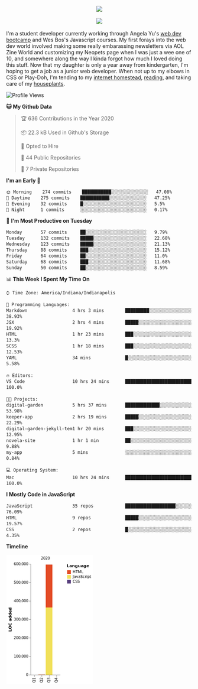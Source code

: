 <p align="center"><img src="https://i.imgur.com/wJsitMz.gif"></p>
<p align="center">
<img src="https://i.imgur.com/yc24RM2.png" width="400">
</p>

I'm a student developer currently working through Angela Yu's [web dev bootcamp](https://www.udemy.com/course/the-complete-web-development-bootcamp/) and Wes Bos's Javascript courses. My first forays into the web dev world involved making some really embarassing newsletters via AOL Zine World and customizing my Neopets page when I was just a wee one of 10, and somewhere along the way I kinda forgot how much I loved doing this stuff. Now that my daughter is only a year away from kindergarten, I'm hoping to get a job as a junior web developer. When not up to my elbows in CSS or Play-Doh, I'm tending to my [internet homestead](https://jennymikac.dev), [reading](https://www.goodreads.com/user/show/63139573-jenny-mikac), and taking care of my [houseplants](https://www.notion.so/codexvitae/Houseplants-3b1370377d9845dc8166373f166224b3).

<!--START_SECTION:waka-->
![Profile Views](http://img.shields.io/badge/Profile%20Views-7-blue)

**🐱 My Github Data** 

> 🏆 636 Contributions in the Year 2020
 > 
> 📦 22.3 kB Used in Github's Storage 
 > 
> 💼 Opted to Hire
 > 
> 📜 44 Public Repositories
 > 
> 🔑 7 Private Repositories 

**I'm an Early 🐤** 

```text
🌞 Morning    274 commits    ███████████░░░░░░░░░░░░░░   47.08% 
🌆 Daytime    275 commits    ███████████░░░░░░░░░░░░░░   47.25% 
🌃 Evening    32 commits     █░░░░░░░░░░░░░░░░░░░░░░░░   5.5% 
🌙 Night      1 commits      ░░░░░░░░░░░░░░░░░░░░░░░░░   0.17%

```
📅 **I'm Most Productive on Tuesday** 

```text
Monday       57 commits     ██░░░░░░░░░░░░░░░░░░░░░░░   9.79% 
Tuesday      132 commits    █████░░░░░░░░░░░░░░░░░░░░   22.68% 
Wednesday    123 commits    █████░░░░░░░░░░░░░░░░░░░░   21.13% 
Thursday     88 commits     ███░░░░░░░░░░░░░░░░░░░░░░   15.12% 
Friday       64 commits     ██░░░░░░░░░░░░░░░░░░░░░░░   11.0% 
Saturday     68 commits     ███░░░░░░░░░░░░░░░░░░░░░░   11.68% 
Sunday       50 commits     ██░░░░░░░░░░░░░░░░░░░░░░░   8.59%

```


📊 **This Week I Spent My Time On** 

```text
⌚︎ Time Zone: America/Indiana/Indianapolis

💬 Programming Languages: 
Markdown                 4 hrs 3 mins        █████████░░░░░░░░░░░░░░░░   38.93% 
JSX                      2 hrs 4 mins        █████░░░░░░░░░░░░░░░░░░░░   19.92% 
HTML                     1 hr 23 mins        ███░░░░░░░░░░░░░░░░░░░░░░   13.3% 
SCSS                     1 hr 18 mins        ███░░░░░░░░░░░░░░░░░░░░░░   12.53% 
YAML                     34 mins             █░░░░░░░░░░░░░░░░░░░░░░░░   5.58%

🔥 Editors: 
VS Code                  10 hrs 24 mins      █████████████████████████   100.0%

🐱‍💻 Projects: 
digital-garden           5 hrs 37 mins       █████████████░░░░░░░░░░░░   53.98% 
keeper-app               2 hrs 19 mins       █████░░░░░░░░░░░░░░░░░░░░   22.29% 
digital-garden-jekyll-tem1 hr 20 mins        ███░░░░░░░░░░░░░░░░░░░░░░   12.95% 
novela-site              1 hr 1 min          ██░░░░░░░░░░░░░░░░░░░░░░░   9.88% 
my-app                   5 mins              ░░░░░░░░░░░░░░░░░░░░░░░░░   0.84%

💻 Operating System: 
Mac                      10 hrs 24 mins      █████████████████████████   100.0%

```

**I Mostly Code in JavaScript** 

```text
JavaScript               35 repos            ███████████████████░░░░░░   76.09% 
HTML                     9 repos             █████░░░░░░░░░░░░░░░░░░░░   19.57% 
CSS                      2 repos             █░░░░░░░░░░░░░░░░░░░░░░░░   4.35%

```


**Timeline**

![Chart not found](https://github.com/maudlinmandrake/maudlinmandrake/blob/master/charts/bar_graph.png) 


<!--END_SECTION:waka-->
